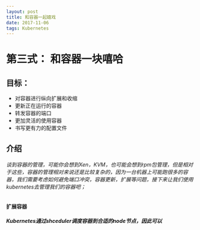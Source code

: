 ```yaml
---
layout: post
title: 和容器一起嬉戏
date: 2017-11-06
tags: Kubernetes
---
```


# 第三式： 和容器一块嘻哈

## 目标：

* 对容器进行纵向扩展和收缩
* 更新正在运行的容器
* 转发容器的端口
* 更加灵活的使用容器
* 书写更有力的配置文件

## 介绍

###### 谈到容器的管理，可能你会想到Xen，KVM，也可能会想到rpm包管理，但是相对于这些，容器的管理相对来说还是比较复杂的，因为一台机器上可能跑很多的容器，我们需要考虑如何避免端口冲突，容器更新，扩展等问题，接下来让我们使用kubernetes去管理我们的容器吧；

#### 扩展容器

##### Kubernetes通过shceduler调度容器到合适的node节点，因此可以


